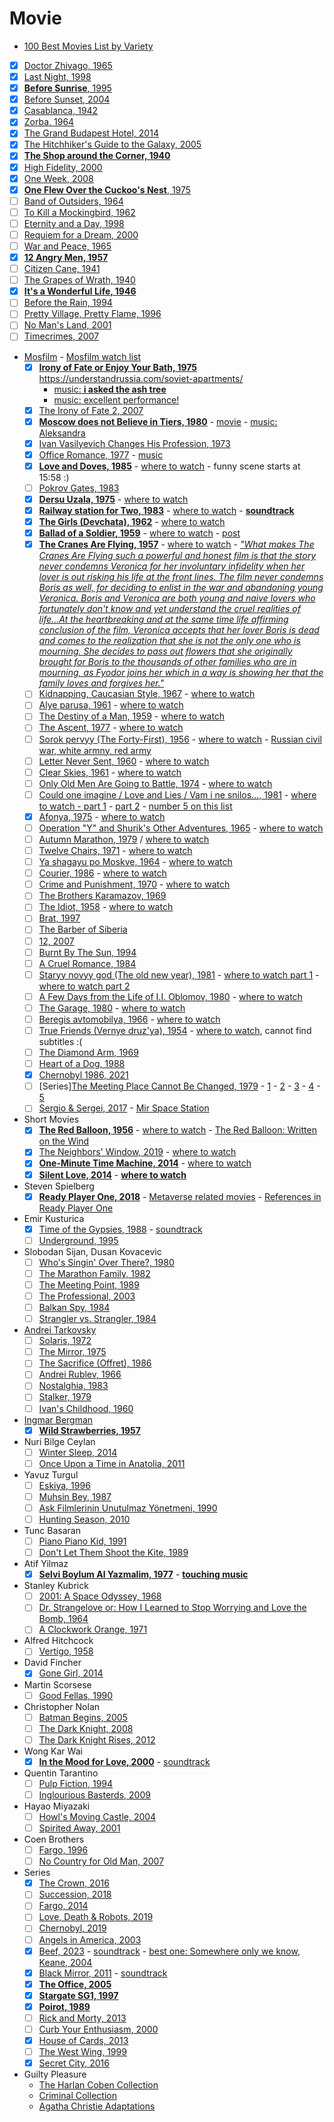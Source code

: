 # Movie
- [100 Best Movies List by Variety](https://variety.com/lists/best-movies-of-all-time/)
- [x] [Doctor Zhivago, 1965](https://www.imdb.com/title/tt0059113/)
- [x] [Last Night, 1998](https://www.imdb.com/title/tt0156729/)
- [x] [**Before Sunrise**, 1995](https://www.imdb.com/title/tt0112471/)
- [x] [Before Sunset, 2004](https://www.imdb.com/title/tt0381681/)
- [x] [Casablanca, 1942](https://www.imdb.com/title/tt0034583/)
- [x] [Zorba, 1964](https://www.imdb.com/title/tt0057831/)
- [x] [The Grand Budapest Hotel, 2014](https://www.imdb.com/title/tt2278388/)
- [x] [The Hitchhiker's Guide to the Galaxy, 2005](https://www.imdb.com/title/tt0371724/)
- [x] [**The Shop around the Corner, 1940**](https://www.imdb.com/title/tt0033045/)
- [x] [High Fidelity, 2000](https://www.imdb.com/title/tt0146882/)
- [x] [One Week, 2008](https://www.imdb.com/title/tt1104806/)
- [x] [**One Flew Over the Cuckoo's Nest**, 1975 ](https://www.imdb.com/title/tt0073486/)
- [ ] [Band of Outsiders, 1964](https://www.imdb.com/title/tt0057869/)
- [ ] [To Kill a Mockingbird, 1962](https://www.imdb.com/title/tt0056592/)
- [ ] [Eternity and a Day, 1998](https://www.imdb.com/title/tt0156794/)
- [ ] [Requiem for a Dream, 2000](https://www.imdb.com/title/tt0180093/)
- [ ] [War and Peace, 1965](https://www.imdb.com/title/tt0063794/)
- [x] [**12 Angry Men, 1957**](https://www.imdb.com/title/tt0050083/)
- [ ] [Citizen Cane, 1941](https://www.imdb.com/title/tt0033467/)
- [ ] [The Grapes of Wrath, 1940](https://www.imdb.com/title/tt0032551/)
- [x] [**It's a Wonderful Life, 1946**](https://www.imdb.com/title/tt0038650/)
- [ ] [Before the Rain, 1994](https://www.imdb.com/title/tt0110882/)
- [ ] [Pretty Village, Pretty Flame, 1996](https://www.imdb.com/title/tt0116860/)
- [ ] [No Man's Land, 2001](https://www.imdb.com/title/tt0283509/)
- [ ] [Timecrimes, 2007](https://www.imdb.com/title/tt0480669/)
- [Mosfilm](https://www.youtube.com/c/Mosfilm_eng) - [Mosfilm watch list](https://letterboxd.com/daniil333/list/mosfilm-best-to-worst/)
     - [x] [**Irony of Fate or Enjoy Your Bath, 1975**](https://www.imdb.com/title/tt0073179/) 
      https://understandrussia.com/soviet-apartments/
         - [music: **i asked the ash tree**](https://www.youtube.com/watch?v=Jb3xPamP1os)
         - [music: excellent performance!](https://youtu.be/TJYG5DiauYQ)
     - [x] [The Irony of Fate 2, 2007](https://www.imdb.com/title/tt0987918/)
     - [x] [**Moscow does not Believe in Tiers, 1980**](https://www.imdb.com/title/tt0079579/) -  [movie](https://www.youtube.com/watch?v=NTWA_7-ld_U)  -  [music: Aleksandra](https://www.youtube.com/watch?v=wY_wTjgecf8)
     - [x] [Ivan Vasilyevich Changes His Profession, 1973](https://www.imdb.com/title/tt0070233/)
     - [x] [Office Romance, 1977](https://www.imdb.com/title/tt0076727/) - [music](https://www.youtube.com/watch?v=zczb2E4zwj0)
     - [x] [**Love and Doves, 1985**](https://www.imdb.com/title/tt0087650/) - [where to watch](https://www.youtube.com/watch?v=CLjLLHDUiiA) - funny scene starts at 15:58 :)
     - [ ] [Pokrov Gates, 1983](https://www.imdb.com/title/tt0083465/)
     - [x] [**Dersu Uzala, 1975**](https://www.imdb.com/title/tt0071411/) - [where to watch](https://www.youtube.com/watch?v=2EWdAnJsfdc)
     - [x] [**Railway station for Two, 1983**](https://www.imdb.com/title/tt0084873/) - [where to watch](https://www.youtube.com/watch?v=bUya5DBvw_g) - [**soundtrack**](https://www.youtube.com/watch?v=LTbGVTofwyA)
     - [x] [**The Girls (Devchata), 1962**](https://www.imdb.com/title/tt0134614/?ref_=tt_sims_tt_t_8) - [where to watch](https://www.youtube.com/watch?v=4GskjSBw9lA)
     - [x] [**Ballad of a Soldier, 1959**](https://www.imdb.com/title/tt0052600/) - [where to watch](https://youtu.be/Vsnius8Ka_I) - [post](https://www.criterion.com/current/posts/201-ballad-of-a-soldier)
     - [x] [**The Cranes Are Flying, 1957**](https://www.imdb.com/title/tt0050634/) - [where to watch](https://www.youtube.com/watch?v=2rINnJat-5k) - [*"What makes The Cranes Are Flying such a powerful and honest film is that the story never condemns Veronica for her involuntary infidelity when her lover is out risking his life at the front lines. The film never condemns Boris as well, for deciding to enlist in the war and abandoning young Veronica. Boris and Veronica are both young and naive lovers who fortunately don't know and yet understand the cruel realities of life...At the heartbreaking and at the same time life affirming conclusion of the film, Veronica accepts that her lover Boris is dead and comes to the realization that she is not the only one who is mourning. She decides to pass out flowers that she originally brought for Boris to the thousands of other families who are in mourning, as Fyodor joins her which in a way is showing her that the family loves and forgives her."*](https://www.classicartfilms.com/the-cranes-are-flying-1957)
     - [ ] [Kidnapping, Caucasian Style, 1967](https://www.imdb.com/title/tt0060584/) - [where to watch](https://www.youtube.com/watch?v=8KYUSLtXJyo)
     - [ ] [Alye parusa, 1961](https://www.imdb.com/title/tt0054618/) - [where to watch](https://www.youtube.com/watch?v=Mhz-bn1ys4Y)
     - [ ] [The Destiny of a Man, 1959](https://www.imdb.com/title/tt0053317/) - [where to watch](https://www.youtube.com/watch?v=O7xGW8UvBKQ)
     - [ ] [The Ascent, 1977](https://www.imdb.com/title/tt0075404/) - [where to watch](https://www.youtube.com/watch?v=caUnJDiWh40)
     - [ ] [Sorok pervyy (The Forty-First), 1956](https://www.imdb.com/title/tt0049783/) - [where to watch](https://www.youtube.com/watch?v=USSRE6d6qcA) - [Russian civil war, white armny, red army](https://en.wikipedia.org/wiki/Russian_Civil_War#:~:text=The%20two%20largest%20combatants%20were,wing%20opposition%20to%20Bolshevik%20rule.)
     - [ ] [Letter Never Sent, 1960](https://www.imdb.com/title/tt0053106/) - [where to watch](https://www.youtube.com/watch?v=CVU_Xu_AXNQ)
     - [ ] [Clear Skies, 1961](https://www.imdb.com/title/tt0053712/) - [where to watch](https://www.youtube.com/watch?v=rTx1o8tTgJk)
     - [ ] [Only Old Men Are Going to Battle, 1974](https://www.imdb.com/title/tt0070861/) - [where to watch](https://www.youtube.com/watch?v=i8bNInTulB4)
     - [ ] [Could one imagine / Love and Lies / Vam i ne snilos..., 1981](https://www.imdb.com/title/tt0153489/) - [where to watch - part 1](https://youtu.be/NpxTbm3LUb4) - [part 2](https://youtu.be/aDzgEcE2gUk) - [number 5 on this list](https://www.rbth.com/arts/333411-sad-russian-movies)
     - [x] [Afonya, 1975](https://www.imdb.com/title/tt0072613/) - [where to watch](https://www.youtube.com/watch?v=IszoiMr-nBs)
     - [ ] [Operation "Y" and Shurik's Other Adventures, 1965](https://www.imdb.com/title/tt0059550/) - [where to watch](https://www.youtube.com/watch?v=m3n4LptYWNo)
     - [ ] [Autumn Marathon, 1979](https://www.imdb.com/title/tt0079679/) / [where to watch](https://www.youtube.com/watch?v=X4e4-tYlHwo)
     - [ ] [Twelve Chairs, 1971](https://www.imdb.com/title/tt0065670/) - [where to watch](https://www.youtube.com/watch?v=d5GSQY4Lt-E)
     - [ ] [Ya shagayu po Moskve, 1964](https://www.imdb.com/title/tt0057694/) - [where to watch](https://www.youtube.com/watch?v=PyVfdz-aF1k)
     - [ ] [Courier, 1986](https://www.imdb.com/title/tt0091364/) - [where to watch](https://www.youtube.com/watch?v=HZslzk4GEPI)
     - [ ] [Crime and Punishment, 1970](https://www.imdb.com/title/tt0064839/) - [where to watch](https://www.youtube.com/watch?v=4RbMsU2WElM)
     - [ ] [The Brothers Karamazov, 1969](https://www.imdb.com/title/tt0051435/)
     - [ ] [The Idiot, 1958](https://www.imdb.com/title/tt0051762/) - [where to watch](https://www.youtube.com/watch?v=qn8G-RYyfrM)
     - [ ] [Brat, 1997](https://www.imdb.com/title/tt0118767/)
     - [ ] [The Barber of Siberia](https://www.imdb.com/title/tt0120125/)
     - [ ] [12, 2007](https://www.imdb.com/title/tt0488478/)
     - [ ] [Burnt By The Sun, 1994](https://www.imdb.com/title/tt0111579/)
     - [ ] [A Cruel Romance, 1984](https://www.imdb.com/title/tt0090368/)
     - [ ] [Staryy novyy god (The old new year), 1981](https://www.imdb.com/title/tt0081557/) - [where to watch part 1](https://www.youtube.com/watch?v=vSAVYvnSJ3U) - [where to watch part 2](https://www.youtube.com/watch?v=M7JCEQDunGo)
     - [ ] [A Few Days from the Life of I.I. Oblomov, 1980](https://www.imdb.com/title/tt0079619/?ref_=nv_sr_srsg_0) - [where to watch](https://youtu.be/LxEFja8NYac)
     - [ ] [The Garage, 1980](https://www.imdb.com/title/tt0079193/) - [where to watch](https://www.youtube.com/watch?v=VahEhy4HJu4)
     - [ ] [Beregis avtomobilya, 1966](https://www.imdb.com/title/tt0060161/) - [where to watch](https://www.youtube.com/watch?v=jZ33mMmfvaM)
     - [ ] [True Friends (Vernye druz'ya), 1954](https://www.imdb.com/title/tt0047650/) - [where to watch](https://www.youtube.com/watch?v=qGXoycbxSnA), cannot find subtitles :(
     - [ ] [The Diamond Arm, 1969](https://www.imdb.com/title/tt0062759/)
     - [ ] [Heart of a Dog, 1988](https://www.imdb.com/title/tt0096126/)
     - [x] [Chernobyl 1986, 2021](https://www.imdb.com/title/tt10648714/)
     - [ ] [Series][The Meeting Place Cannot Be Changed, 1979](https://www.imdb.com/title/tt0078655/) - [1](https://www.youtube.com/watch?v=X7Kr8g8wps0) - [2](https://www.youtube.com/watch?v=KHDCmzmPInU) - [3](https://www.youtube.com/watch?v=CYjmTwS3DqI) - [4](https://www.youtube.com/watch?v=bRSBW5kL560) - [5](https://www.youtube.com/watch?v=Q2Of-vstUR0)
     - [ ] [Sergio & Sergei, 2017](https://www.imdb.com/title/tt6131208/) - [Mir Space Station](https://en.wikipedia.org/wiki/Mir)
- Short Movies
     - [x] [**The Red Balloon, 1956**](https://www.imdb.com/title/tt0048980/) - [where to watch](https://www.youtube.com/watch?v=VexKSRKoWQY) - [The Red Balloon: Written on the Wind](https://www.criterion.com/current/posts/778-the-red-balloon-written-on-the-wind)
     - [x] [The Neighbors' Window, 2019](https://www.imdb.com/title/tt8163822/) - [where to watch](https://www.youtube.com/watch?v=k1vCrsZ80M4)
     - [x] [**One-Minute Time Machine, 2014**](https://www.imdb.com/title/tt3620860/) - [where to watch](https://www.youtube.com/watch?v=CXhnPLMIET0)
     - [x] [**Silent Love, 2014**](https://www.imdb.com/title/tt5289760/) - [**where to watch**](https://www.youtube.com/watch?v=KuuEs0oVVS8)
- Steven Spielberg
     - [x] [**Ready Player One, 2018**](https://www.imdb.com/title/tt1677720/) - [Metaverse related movies](https://medium.com/building-the-metaverse/movies-about-the-metaverse-a0797323e7f6) - [References in Ready Player One](https://readyplayerone.fandom.com/wiki/References)
- Emir Kusturica
     - [x] [Time of the Gypsies, 1988](https://www.imdb.com/title/tt0097223/) - [soundtrack](https://open.spotify.com/album/1HrPH9JGhdudroFGQs55i6)
     - [ ] [Underground, 1995](https://www.imdb.com/title/tt0114787/?ref_=nm_knf_t_1)
- Slobodan Sijan, Dusan Kovacevic
     - [ ] [Who's Singin' Over There?, 1980](https://www.imdb.com/title/tt0076276/?ref_=nm_knf_t_1)
     - [ ] [The Marathon Family, 1982](https://www.imdb.com/title/tt0084302/?ref_=nm_knf_t_2)
     - [ ] [The Meeting Point, 1989](https://www.imdb.com/title/tt0122234/?ref_=nm_knf_t_4)
     - [ ] [The Professional, 2003](https://www.imdb.com/title/tt0339535/?ref_=nm_knf_t_1)
     - [ ] [Balkan Spy, 1984](https://www.imdb.com/title/tt0086935/?ref_=nm_knf_t_2)
     - [ ] [Strangler vs. Strangler, 1984](https://www.imdb.com/title/tt0087123/?ref_=nm_knf_t_3)
- [Andrei Tarkovsky](http://thecinemaarchives.com/2019/04/23/the-8th-best-director-of-all-time-andrei-tarkovsky/)
     - [ ] [Solaris, 1972](https://www.imdb.com/title/tt0069293/)
     - [ ] [The Mirror, 1975](https://www.imdb.com/title/tt0072443/)
     - [ ] [The Sacrifice (Offret), 1986](https://www.imdb.com/title/tt0091670/)
     - [ ] [Andrei Rublev, 1966](https://www.imdb.com/title/tt0060107/)
     - [ ] [Nostalghia, 1983](https://www.imdb.com/title/tt0086022/)
     - [ ] [Stalker, 1979](https://www.imdb.com/title/tt0079944/)
     - [ ] [Ivan's Childhood, 1960](https://www.imdb.com/title/tt0056111/)
- [Ingmar Bergman](https://mubi.com/cast/ingmar-bergman)
     - [x] [**Wild Strawberries, 1957**](https://www.imdb.com/title/tt0050986/)
- Nuri Bilge Ceylan
     - [ ] [Winter Sleep, 2014](https://www.imdb.com/title/tt2758880/?ref_=nm_knf_t_2)
     - [ ] [Once Upon a Time in Anatolia, 2011](https://www.imdb.com/title/tt1827487/?ref_=nm_knf_t_1)
- Yavuz Turgul
     - [ ] [Eskiya, 1996](https://www.imdb.com/title/tt0116231/?ref_=nm_knf_t_1)
     - [ ] [Muhsin Bey, 1987](https://www.imdb.com/title/tt0184756/?ref_=nm_knf_t_3)
     - [ ] [Ask Filmlerinin Unutulmaz Yönetmeni, 1990](https://www.imdb.com/title/tt0263074/?ref_=tt_sims_tt_t_2)
     - [ ] [Hunting Season, 2010](https://www.imdb.com/title/tt1668191/?ref_=nm_knf_t_2)
- Tunc Basaran
     - [ ] [Piano Piano Kid, 1991](https://www.imdb.com/title/tt0105137/)
     - [ ] [Don't Let Them Shoot the Kite, 1989](https://www.imdb.com/title/tt0098573/)
- Atif Yilmaz
     - [x] [**Selvi Boylum Al Yazmalim, 1977**](https://www.imdb.com/title/tt0263975/) - [**touching music**](https://www.youtube.com/watch?v=MGYfWv6jt0A)
- Stanley Kubrick
     - [ ] [2001: A Space Odyssey, 1968](https://www.imdb.com/title/tt0062622/)
     - [ ] [Dr. Strangelove or: How I Learned to Stop Worrying and Love the Bomb, 1964](https://www.imdb.com/title/tt0057012/)
     - [ ] [A Clockwork Orange, 1971](https://www.imdb.com/title/tt0066921/)
- Alfred Hitchcock
     - [ ] [Vertigo, 1958](https://www.imdb.com/title/tt0052357/)
- David Fincher
     - [x] [Gone Girl, 2014](https://www.imdb.com/title/tt2267998/)
- Martin Scorsese
     - [ ] [Good Fellas, 1990](https://www.imdb.com/title/tt0099685/)
- Christopher Nolan
     - [ ] [Batman Begins, 2005](https://www.imdb.com/title/tt0372784/)
     - [ ] [The Dark Knight, 2008](https://www.imdb.com/title/tt0468569/)
     - [ ] [The Dark Knight Rises, 2012](https://www.imdb.com/title/tt1345836/)
- Wong Kar Wai
     - [x] [**In the Mood for Love, 2000**](https://www.imdb.com/title/tt0118694/) - [soundtrack](https://open.spotify.com/album/7sQUHy86ZsAl0rVwUrYi8s)
- Quentin Tarantino
     - [ ] [Pulp Fiction, 1994](https://www.imdb.com/title/tt0110912/)
     - [ ] [Inglourious Basterds, 2009](https://www.imdb.com/title/tt0361748/)
- Hayao Miyazaki
     - [ ] [Howl's Moving Castle, 2004](https://www.imdb.com/title/tt0347149/)
     - [ ] [Spirited Away, 2001](https://www.imdb.com/title/tt0245429/)
- Coen Brothers
     - [ ] [Fargo, 1996](https://www.imdb.com/title/tt0116282/)
     - [ ] [No Country for Old Man, 2007](https://www.imdb.com/title/tt0477348/)
- Series 
     - [x] [The Crown, 2016](https://www.imdb.com/title/tt4786824/)
     - [ ] [Succession, 2018](https://www.imdb.com/title/tt7660850/)
     - [ ] [Fargo, 2014](https://www.imdb.com/title/tt2802850/)
     - [ ] [Love, Death & Robots, 2019](https://www.imdb.com/title/tt9561862/)
     - [ ] [Chernobyl, 2019](https://www.imdb.com/title/tt7366338/)
     - [ ] [Angels in America, 2003](https://www.imdb.com/title/tt0318997/)
     - [x] [Beef, 2023](https://www.imdb.com/title/tt14403178/) - [soundtrack](https://open.spotify.com/playlist/100ijjpMQkB6ovE7vOaEBh) - [best one: Somewhere only we know, Keane, 2004](https://open.spotify.com/track/0ll8uFnc0nANY35E0Lfxvg)
     - [x] [Black Mirror, 2011](https://www.imdb.com/title/tt2085059/) - [soundtrack](https://netflixlife.com/2023/06/16/black-mirror-season-6-soundtrack-all-songs-by-episode/)
     - [x] [**The Office, 2005**](https://www.imdb.com/title/tt0386676/)
     - [x] [**Stargate SG1, 1997**](https://www.imdb.com/title/tt0118480/)
     - [x] [**Poirot, 1989**](https://www.imdb.com/title/tt0094525/)
     - [ ] [Rick and Morty, 2013](https://www.imdb.com/title/tt2861424/)
     - [ ] [Curb Your Enthusiasm, 2000](https://www.imdb.com/title/tt0264235/)
     - [x] [House of Cards, 2013](https://www.imdb.com/title/tt1856010/)
     - [ ] [The West Wing, 1999](https://www.imdb.com/title/tt0200276/)
     - [x] [Secret City, 2016](https://www.imdb.com/title/tt4976512/)
- Guilty Pleasure
     - [The Harlan Coben Collection](https://www.netflix.com/gb/browse/genre/81180221?so=su)
     - [Criminal Collection](https://screenrant.com/netflix-criminal-shows-watch-order/)
     - [Agatha Christie Adaptations](https://collider.com/best-agatha-christies-tv-adaptations)
  
